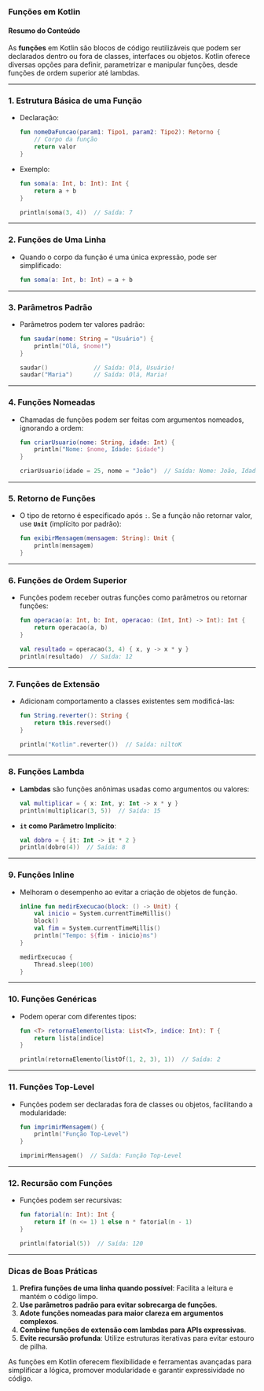 ### **Funções em Kotlin**

#### **Resumo do Conteúdo**
As **funções** em Kotlin são blocos de código reutilizáveis que podem ser declarados dentro ou fora de classes, interfaces ou objetos. Kotlin oferece diversas opções para definir, parametrizar e manipular funções, desde funções de ordem superior até lambdas.

---

### **1. Estrutura Básica de uma Função**
- Declaração:
   ```kotlin
   fun nomeDaFuncao(param1: Tipo1, param2: Tipo2): Retorno {
       // Corpo da função
       return valor
   }
   ```

- Exemplo:
   ```kotlin
   fun soma(a: Int, b: Int): Int {
       return a + b
   }

   println(soma(3, 4))  // Saída: 7
   ```

---

### **2. Funções de Uma Linha**
- Quando o corpo da função é uma única expressão, pode ser simplificado:
   ```kotlin
   fun soma(a: Int, b: Int) = a + b
   ```

---

### **3. Parâmetros Padrão**
- Parâmetros podem ter valores padrão:
   ```kotlin
   fun saudar(nome: String = "Usuário") {
       println("Olá, $nome!")
   }

   saudar()             // Saída: Olá, Usuário!
   saudar("Maria")      // Saída: Olá, Maria!
   ```

---

### **4. Funções Nomeadas**
- Chamadas de funções podem ser feitas com argumentos nomeados, ignorando a ordem:
   ```kotlin
   fun criarUsuario(nome: String, idade: Int) {
       println("Nome: $nome, Idade: $idade")
   }

   criarUsuario(idade = 25, nome = "João")  // Saída: Nome: João, Idade: 25
   ```

---

### **5. Retorno de Funções**
- O tipo de retorno é especificado após `:`. Se a função não retornar valor, use **`Unit`** (implícito por padrão):
   ```kotlin
   fun exibirMensagem(mensagem: String): Unit {
       println(mensagem)
   }
   ```

---

### **6. Funções de Ordem Superior**
- Funções podem receber outras funções como parâmetros ou retornar funções:
   ```kotlin
   fun operacao(a: Int, b: Int, operacao: (Int, Int) -> Int): Int {
       return operacao(a, b)
   }

   val resultado = operacao(3, 4) { x, y -> x * y }
   println(resultado)  // Saída: 12
   ```

---

### **7. Funções de Extensão**
- Adicionam comportamento a classes existentes sem modificá-las:
   ```kotlin
   fun String.reverter(): String {
       return this.reversed()
   }

   println("Kotlin".reverter())  // Saída: niltoK
   ```

---

### **8. Funções Lambda**
- **Lambdas** são funções anônimas usadas como argumentos ou valores:
   ```kotlin
   val multiplicar = { x: Int, y: Int -> x * y }
   println(multiplicar(3, 5))  // Saída: 15
   ```

- **`it` como Parâmetro Implícito**:
   ```kotlin
   val dobro = { it: Int -> it * 2 }
   println(dobro(4))  // Saída: 8
   ```

---

### **9. Funções Inline**
- Melhoram o desempenho ao evitar a criação de objetos de função.
   ```kotlin
   inline fun medirExecucao(block: () -> Unit) {
       val inicio = System.currentTimeMillis()
       block()
       val fim = System.currentTimeMillis()
       println("Tempo: ${fim - inicio}ms")
   }

   medirExecucao {
       Thread.sleep(100)
   }
   ```

---

### **10. Funções Genéricas**
- Podem operar com diferentes tipos:
   ```kotlin
   fun <T> retornaElemento(lista: List<T>, indice: Int): T {
       return lista[indice]
   }

   println(retornaElemento(listOf(1, 2, 3), 1))  // Saída: 2
   ```

---

### **11. Funções Top-Level**
- Funções podem ser declaradas fora de classes ou objetos, facilitando a modularidade:
   ```kotlin
   fun imprimirMensagem() {
       println("Função Top-Level")
   }

   imprimirMensagem()  // Saída: Função Top-Level
   ```

---

### **12. Recursão com Funções**
- Funções podem ser recursivas:
   ```kotlin
   fun fatorial(n: Int): Int {
       return if (n <= 1) 1 else n * fatorial(n - 1)
   }

   println(fatorial(5))  // Saída: 120
   ```

---

### **Dicas de Boas Práticas**
1. **Prefira funções de uma linha quando possível**: Facilita a leitura e mantém o código limpo.
2. **Use parâmetros padrão para evitar sobrecarga de funções**.
3. **Adote funções nomeadas para maior clareza em argumentos complexos**.
4. **Combine funções de extensão com lambdas para APIs expressivas**.
5. **Evite recursão profunda**: Utilize estruturas iterativas para evitar estouro de pilha.

As funções em Kotlin oferecem flexibilidade e ferramentas avançadas para simplificar a lógica, promover modularidade e garantir expressividade no código.